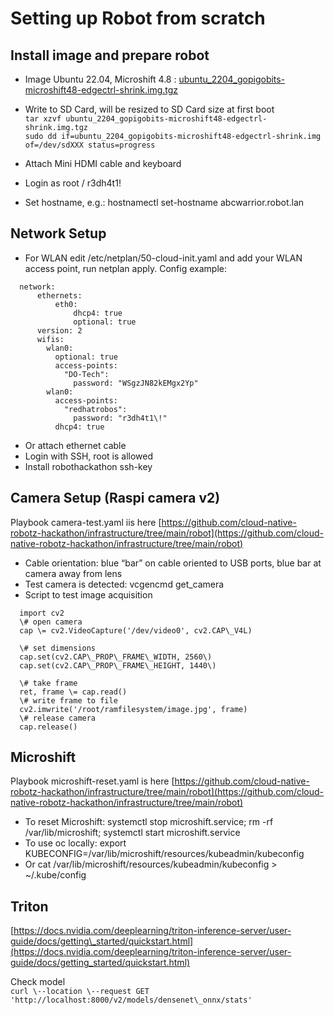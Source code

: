 # Setting up Robot from scratch

## Install image and prepare robot

* Image Ubuntu 22.04, Microshift 4.8 :  [ubuntu\_2204\_gopigobits-microshift48-edgectrl-shrink.img.tgz](https://drive.google.com/file/d/1I1zhFV3aXpyn30Eg-lO2gupraSWquO7B/view?usp=drive_link)  
* Write to SD Card, will be resized to SD Card size at first boot  
  `tar xzvf ubuntu_2204_gopigobits-microshift48-edgectrl-shrink.img.tgz`  
  `sudo dd if=ubuntu_2204_gopigobits-microshift48-edgectrl-shrink.img of=/dev/sdXXX status=progress`  
    
* Attach Mini HDMI cable and keyboard  
* Login as root / r3dh4t1\!  
* Set hostname, e.g.: hostnamectl set-hostname abcwarrior.robot.lan

## Network Setup

* For WLAN edit /etc/netplan/50-cloud-init.yaml and add your WLAN access point, run netplan apply. Config example:

```
  network:
      ethernets:
          eth0:
              dhcp4: true
              optional: true
      version: 2
      wifis:
        wlan0:
          optional: true
          access-points: 
            "DO-Tech":
              password: "WSgzJN82kEMgx2Yp"
        wlan0:
          access-points:
            "redhatrobos":
              password: "r3dh4t1\!"
          dhcp4: true
```

* Or attach ethernet cable  
* Login with SSH, root is allowed  
* Install robothackathon ssh-key

## Camera Setup (Raspi camera v2)

Playbook camera-test.yaml iis here [https://github.com/cloud-native-robotz-hackathon/infrastructure/tree/main/robot](https://github.com/cloud-native-robotz-hackathon/infrastructure/tree/main/robot)   

* Cable orientation: blue “bar” on cable oriented to USB ports, blue bar at camera away from lens  
* Test camera is detected: vcgencmd get\_camera  
* Script to test image acquisition  

```
  import cv2  
  \# open camera  
  cap \= cv2.VideoCapture('/dev/video0', cv2.CAP\_V4L)  
    
  \# set dimensions  
  cap.set(cv2.CAP\_PROP\_FRAME\_WIDTH, 2560\)  
  cap.set(cv2.CAP\_PROP\_FRAME\_HEIGHT, 1440\)  
    
  \# take frame  
  ret, frame \= cap.read()  
  \# write frame to file  
  cv2.imwrite('/root/ramfilesystem/image.jpg', frame)  
  \# release camera  
  cap.release()
```

## Microshift

Playbook microshift-reset.yaml is here [https://github.com/cloud-native-robotz-hackathon/infrastructure/tree/main/robot](https://github.com/cloud-native-robotz-hackathon/infrastructure/tree/main/robot) 

* To reset Microshift: systemctl stop microshift.service; rm \-rf /var/lib/microshift; systemctl start microshift.service  
* To use oc locally: export KUBECONFIG=/var/lib/microshift/resources/kubeadmin/kubeconfig  
* Or cat /var/lib/microshift/resources/kubeadmin/kubeconfig \> \~/.kube/config


## Triton

[https://docs.nvidia.com/deeplearning/triton-inference-server/user-guide/docs/getting\_started/quickstart.html](https://docs.nvidia.com/deeplearning/triton-inference-server/user-guide/docs/getting_started/quickstart.html)

Check model  
`curl \--location \--request GET 'http://localhost:8000/v2/models/densenet\_onnx/stats'`


